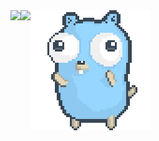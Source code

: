 <span>
  <img align="left" src="https://github-readme-stats.vercel.app/api?username=peczenyj&count_private=true&show_icons=true&theme=radical"/>
</span>

<span>
  <img align="left" src="https://github-readme-stats.vercel.app/api/top-langs/?username=peczenyj&theme=radical" />
</span>

<span>
  <img src="https://github.com/peczenyj/peczenyj/blob/master/gopher.gif" />
</span>
